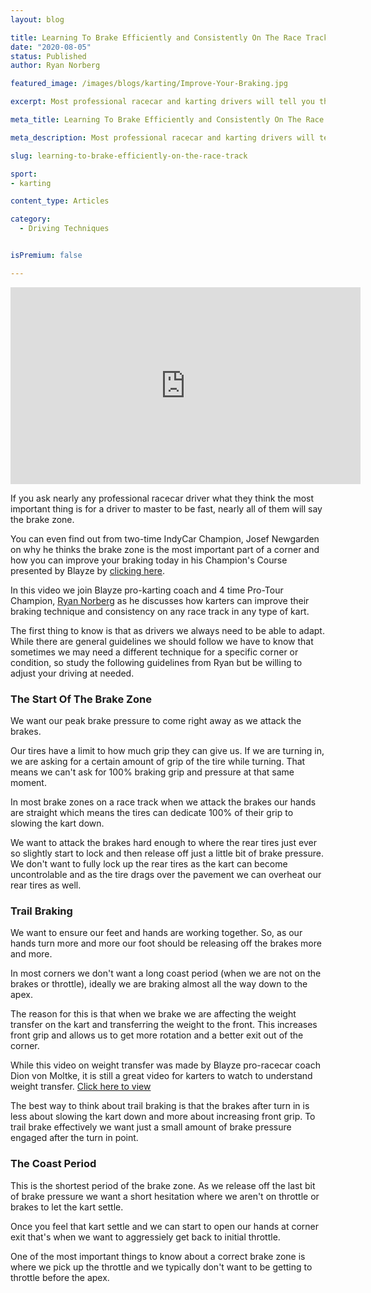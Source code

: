 ```yaml
---
layout: blog

title: Learning To Brake Efficiently and Consistently On The Race Track
date: "2020-08-05"
status: Published
author: Ryan Norberg

featured_image: /images/blogs/karting/Improve-Your-Braking.jpg

excerpt: Most professional racecar and karting drivers will tell you the most important part of any corner on the race track is the brake zone.  Come and join 4 time Pro-Tour champ and Blayze pro-karting coach, Ryan Norberg to learn how to improve your brake zones and become a better driver today.

meta_title: Learning To Brake Efficiently and Consistently On The Race Track

meta_description: Most professional racecar and karting drivers will tell you the most important part of any corner on the race track is the brake zone.  Come and join 4 time Pro-Tour champ and Blayze pro-karting coach, Ryan Norberg to learn how to improve your brake zones and become a better driver today.

slug: learning-to-brake-efficiently-on-the-race-track

sport:
- karting

content_type: Articles

category:
  - Driving Techniques


isPremium: false

---
```




<iframe title="Blog iFrame" width="560" height="315" src="https://www.youtube.com/embed/llfJ7IpXkAQ?start=88" frameborder="0" allow="accelerometer; autoplay; encrypted-media; gyroscope; picture-in-picture" allowfullscreen></iframe>

If you ask nearly any professional racecar driver what they think the most important thing is for a driver to master to be fast, nearly all of them will say the brake zone.



You can even find out from two-time IndyCar Champion, Josef Newgarden on why he thinks the brake zone is the most important part of a corner and how you can improve your braking today in his Champion's Course presented by Blayze by [clicking here](/blog/car-racing/champions-lounge/preparation/).



In this video we join Blayze pro-karting coach and 4 time Pro-Tour Champion, [Ryan Norberg](/coach/ryan-norberg/) as he discusses how karters can improve their braking technique and consistency on any race track in any type of kart.



The first thing to know is that as drivers we always need to be able to adapt.  While there are general guidelines we should follow we have to know that sometimes we may need a different technique for a specific corner or condition, so study the following guidelines from Ryan but be willing to adjust your driving at needed.



### The Start Of The Brake Zone

We want our peak brake pressure to come right away as we attack the brakes.  



Our tires have a limit to how much grip they can give us.  If we are turning in, we are asking for a certain amount of grip of the tire while turning.  That means we can't ask for 100% braking grip and pressure at that same moment.



In most brake zones on a race track when we attack the brakes our hands are straight which means the tires can dedicate 100% of their grip to slowing the kart down.  


We want to attack the brakes hard enough to where the rear tires just ever so slightly start to lock and then release off just a little bit of brake pressure.  We don't want to fully lock up the rear tires as the kart can become uncontrolable and as the tire drags over the pavement we can overheat our rear tires as well.



### Trail Braking

We want to ensure our feet and hands are working together.  So, as our hands turn more and more our foot should be releasing off the brakes more and more.



In most corners we don't want a long coast period (when we are not on the brakes or throttle), ideally we are braking almost all the way down to the apex.



The reason for this is that when we brake we are affecting the weight transfer on the kart and transferring the weight to the front.  This increases front grip and allows us to get more rotation and a better exit out of the corner.




While this video on weight transfer was made by Blayze pro-racecar coach Dion von Moltke, it is still a great video for karters to watch to understand weight transfer.  [Click here to view](/blog/car-racing/weight-transfer-in-under-60-seconds/.)



The best way to think about trail braking is that the brakes after turn in is less about slowing the kart down and more about increasing front grip.  To trail brake effectively we want just a small amount of brake pressure engaged after the turn in point.



### The Coast Period

This is the shortest period of the brake zone.  As we release off the last bit of brake pressure we want a short hesitation where we aren't on throttle or brakes to let the kart settle.



Once you feel that kart settle and we can start to open our hands at corner exit that's when we want to aggressiely get back to initial throttle. 



One of the most important things to know about a correct brake zone is where we pick up the throttle and we typically don't want to be getting to throttle before the apex.